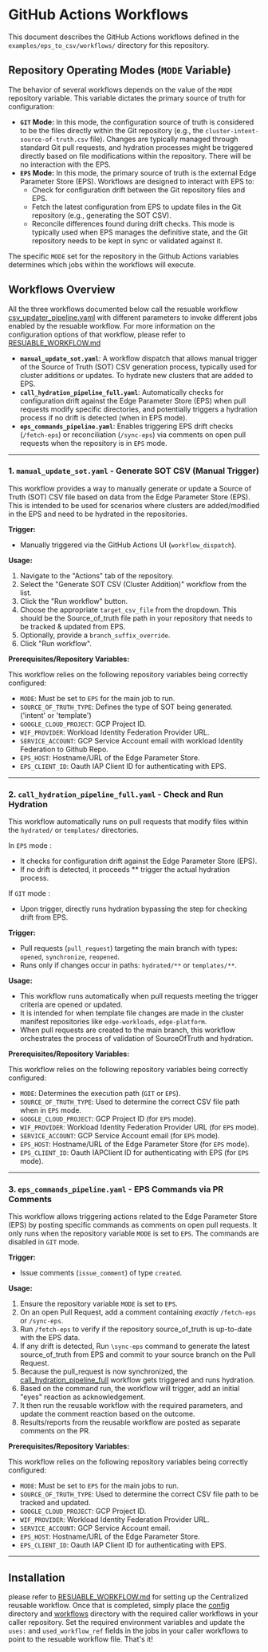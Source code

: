 # GitHub Actions Workflows

This document describes the GitHub Actions workflows defined in the `examples/eps_to_csv/workflows/` directory for this repository.

## Repository Operating Modes (`MODE` Variable)

The behavior of several workflows depends on the value of the `MODE` repository variable. This variable dictates the primary source of truth for configuration:

*   **`GIT` Mode:** In this mode, the configuration source of truth is considered to be the files directly within the Git repository (e.g., the `cluster-intent-source-of-truth.csv` file). Changes are typically managed through standard Git pull requests, and hydration processes might be triggered directly based on file modifications within the repository. There will be no interaction with the EPS.
*   **`EPS` Mode:** In this mode, the primary source of truth is the external Edge Parameter Store (EPS). Workflows are designed to interact with EPS to:
    *   Check for configuration drift between the Git repository files and EPS.
    *   Fetch the latest configuration from EPS to update files in the Git repository (e.g., generating the SOT CSV).
    *   Reconcile differences found during drift checks.
    This mode is typically used when EPS manages the definitive state, and the Git repository needs to be kept in sync or validated against it.

The specific `MODE` set for the repository in the Github Actions variables determines which jobs within the workflows will execute.

## Workflows Overview

All the three workflows documented below call the resuable workflow [csv_updater_pipeline.yaml](./csv_updater_pipeline.yaml) with different parameters to invoke different jobs enabled by the resuable workflow. For more information on the configuration options of that workflow, please refer to [RESUABLE_WORKFLOW.md](./reusable_workflow.md)

*   **`manual_update_sot.yaml`**: A workflow dispatch that allows manual trigger of the Source of Truth (SOT) CSV generation process, typically used for cluster additions or updates. To hydrate new clusters that are added to EPS.
*   **`call_hydration_pipeline_full.yaml`**: Automatically checks for configuration drift against the Edge Parameter Store (EPS) when pull requests modify specific directories, and potentially triggers a hydration process if no drift is detected (when in EPS mode).
*   **`eps_commands_pipeline.yaml`**: Enables triggering EPS drift checks (`/fetch-eps`) or reconciliation (`/sync-eps`) via comments on open pull requests when the repository is in `EPS` mode.

---

### 1. `manual_update_sot.yaml` - Generate SOT CSV (Manual Trigger)

This workflow provides a way to manually generate or update a Source of Truth (SOT) CSV file based on data from the Edge Parameter Store (EPS). This is intended to be used for scenarios where clusters are added/modified in the EPS and need to be hydrated in the repositories.

**Trigger:**

*   Manually triggered via the GitHub Actions UI (`workflow_dispatch`).

**Usage:**

1.  Navigate to the "Actions" tab of the repository.
2.  Select the "Generate SOT CSV (Cluster Addition)" workflow from the list.
3.  Click the "Run workflow" button.
4.  Choose the appropriate `target_csv_file` from the dropdown. This should be the Source_of_truth file path in your repository that needs to be tracked & updated from EPS.
5.  Optionally, provide a `branch_suffix_override`.
6.  Click "Run workflow".

**Prerequisites/Repository Variables:**

This workflow relies on the following repository variables being correctly configured:

*   `MODE`: Must be set to `EPS` for the main job to run.
*   `SOURCE_OF_TRUTH_TYPE`: Defines the type of SOT being generated. ('intent' or 'template')
*   `GOOGLE_CLOUD_PROJECT`: GCP Project ID.
*   `WIF_PROVIDER`: Workload Identity Federation Provider URL.
*   `SERVICE_ACCOUNT`: GCP Service Account email with workload Identity Federation to Github Repo.
*   `EPS_HOST`: Hostname/URL of the Edge Parameter Store.
*   `EPS_CLIENT_ID`: Oauth IAP Client ID for authenticating with EPS.

---

### 2. `call_hydration_pipeline_full.yaml` - Check and Run Hydration

This workflow automatically runs on pull requests that modify files within the `hydrated/` or `templates/` directories. 

In `EPS` mode : 
* It checks for configuration drift against the Edge Parameter Store (EPS). 
* If no drift is detected, it proceeds ** trigger the actual hydration process. 

If `GIT` mode : 
*  Upon trigger, directly runs hydration bypassing the step for checking drift from EPS.

**Trigger:**

*   Pull requests (`pull_request`) targeting the main branch with types: `opened`, `synchronize`, `reopened`.
*   Runs only if changes occur in paths: `hydrated/**` or `templates/**`.

**Usage:**

*   This workflow runs automatically when pull requests meeting the trigger criteria are opened or updated. 
*   It is intended for when template file changes are made in the cluster manifest repositories like `edge-workloads`, `edge-platform`.
*   When pull requests are created to the main branch, this workflow orchestrates the process of validation of SourceOfTruth and hydration.

**Prerequisites/Repository Variables:**

This workflow relies on the following repository variables being correctly configured:

*   `MODE`: Determines the execution path (`GIT` or `EPS`).
*   `SOURCE_OF_TRUTH_TYPE`: Used to determine the correct CSV file path when in `EPS` mode.
*   `GOOGLE_CLOUD_PROJECT`: GCP Project ID (for `EPS` mode).
*   `WIF_PROVIDER`: Workload Identity Federation Provider URL (for `EPS` mode).
*   `SERVICE_ACCOUNT`: GCP Service Account email (for `EPS` mode).
*   `EPS_HOST`: Hostname/URL of the Edge Parameter Store (for `EPS` mode).
*   `EPS_CLIENT_ID`: Oauth IAPClient ID for authenticating with EPS (for `EPS` mode).

---

### 3. `eps_commands_pipeline.yaml` - EPS Commands via PR Comments

This workflow allows triggering actions related to the Edge Parameter Store (EPS) by posting specific commands as comments on open pull requests. It only runs when the repository variable `MODE` is set to `EPS`. The commands are disabled in `GIT` mode.

**Trigger:**

*   Issue comments (`issue_comment`) of type `created`.

**Usage:**

1.  Ensure the repository variable `MODE` is set to `EPS`.
2.  On an open Pull Request, add a comment containing *exactly* `/fetch-eps` or `/sync-eps`.
3.  Run `/fetch-eps` to verify if the repository source_of_truth is up-to-date with the EPS data.
4.  If any drift is detected, Run `\sync-eps` command to generate the latest source_of_truth from EPS and commit to your source branch on the Pull Request.
5.  Because the pull_request is now synchronized, the [call_hydration_pipeline_full](./call_hydration_pipeline_full.yaml) workflow gets triggered and runs hydration.
6.  Based on the command run, the workflow will trigger, add an initial "eyes" reaction as acknowledgement. 
7.  It then run the reusable workflow with the required parameters, and update the comment reaction based on the outcome.
8.  Results/reports from the reusable workflow are posted as separate comments on the PR.

**Prerequisites/Repository Variables:**

This workflow relies on the following repository variables being correctly configured:

*   `MODE`: Must be set to `EPS` for the main jobs to run.
*   `SOURCE_OF_TRUTH_TYPE`: Used to determine the correct CSV file path to be tracked and updated.
*   `GOOGLE_CLOUD_PROJECT`: GCP Project ID.
*   `WIF_PROVIDER`: Workload Identity Federation Provider URL.
*   `SERVICE_ACCOUNT`: GCP Service Account email.
*   `EPS_HOST`: Hostname/URL of the Edge Parameter Store.
*   `EPS_CLIENT_ID`: Oauth IAP Client ID for authenticating with EPS.

---


## Installation
please refer to [RESUABLE_WORKFLOW.md](./reusable_workflow.md) for setting up the Centralized reusable workflow. Once that is completed, simply place the [config](../config/) directory and [workflows](../workflows/) directory with the required caller workflows in your caller repository. Set the required environment variables and update the `uses:` and `used_workflow_ref` fields in the jobs in your caller workflows to point to the resuable workflow file. That's it!
